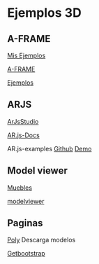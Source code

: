 # Ejemplos 3D

## A-FRAME

[Mis Ejemplos](./a_frame)

[A-FRAME](https://aframe.io/)

[Ejemplos](https://github.com/stemkoski/A-Frame-Examples)

## ARJS

[ArJsStudio](https://ar-js-org.github.io/studio/)

[AR.js-Docs](https://ar-js-org.github.io/AR.js-Docs/)

AR.js-examples [Github](https://github.com/stemkoski/AR.js-examples/) [Demo](https://stemkoski.github.io/AR-Examples/)

## Model viewer

[Muebles](https://elberfeld2.github.io/js3d/model_viewer/)

[modelviewer](https://modelviewer.dev/)

## Paginas

[Poly](https://poly.google.com/) Descarga modelos

[Getbootstrap](https://v5.getbootstrap.com/docs/5.0/) 



